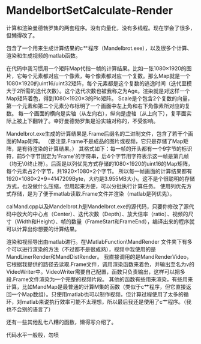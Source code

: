 # MandelbortSetCalculate-Render
计算和渲染曼德勃罗集的两套程序。没有向量化，没有多线程。现在学会了很多，但懒得改了。<br>

包含了一个用来生成计算结果的c艹程序（Mandelbrot.exe），以及很多个计算、渲染和生成视频的matlab函数。

在代码中我习惯用一个矩阵Map代指一帧的计算结果。比如一张1080×1920的图片，它每个元素都对应一个像素，每个像素都对应一个复数。那么Map就是一个1080×1920的uint16/uint32矩阵，每个元素都是这个复数的逃逸时间（迭代至模大于2所需的迭代次数）。这个迭代次数也被我称之为Age。渲染就是对这样一个Map矩阵着色，得到1080×1920×3的Pic矩阵。
Scale是个包含2个复数的向量，第一个元素和第二个元素分布标明了一个画面中左上角和右下角像素所对应的复数。
每一个画面的横向是实轴（从左向右），纵向是虚轴（从上向下），复平面实际上被上下翻转了。幸好曼德勃罗集是沿实轴对称的，不受影响。


Mandelbrot.exe生成的计算结果是.Frame后缀名的二进制文件，包含了若干个画面的Map矩阵。
（要注意.Frame不是成品的图片或视频，它只是存储了Map矩阵，是有待渲染的计算结果。）
其格式如下：每一帧的开头都有一个9字节的标识符，前5个字节固定为'Frame'的字符串，后4个字节用字符表示这一帧是第几帧（均无\0终止符）。后面是以列优先方式存储的1080×1920的uint16的Map矩阵，每个元素占2个字节，共1920×1080×2个字节。
所以每一帧画面的计算结果都有1920×1080×2+9=4147209Byte，大约是3.955MB大小。这不是个很聪明的存储方式，也没做什么压缩，但用起来方便，可以分批执行计算任务。
使用列优先方式存储，是为了便于matlab读取.Frame文件并渲染（matlab是列优先）。

calMand.cpp以及Mandelbrot.h是Mandelbrot.exe的源代码，只要你修改了源代码中放大的中心点（Center）、迭代次数（Depth）、放大倍率（ratio）、视频的尺寸（Width和Height）、帧的数量（FrameStart和FrameEnd），编译出来的程序就可以计算出你想要的计算结果。

渲染和视频导出由matlab进行。在\MatlabFunction\MandRender 文件夹下有多个可以进行渲染的方法（不过都不是很成熟），视频中我使用的是MandLinerRender和MandDistRender。
我直接调用的是MandRenderVideo，它根据我提供的路径去读取.Frame文件，调用渲染函数来着色，并输出至名为v的VideoWriter中。VideoWriter需要自己配置，函数只负责输出，这样可以把多段.Frame文件渲染为一个完整的视频片段。
其他的函数有些用来渲染，有些用来计算，比如MandMap是最普通的计算M集的函数（类似于c艹程序，但它直接返回一个Map数组）。只使用matlab也可以制作视频，但计算过程使用了太多的循环，对matlab来说执行效率可能不太理想，所以最后我还是使用了c艹程序。（我也不会别的语言了）

还有一些其他乱七八糟的函数，懒得写介绍了。

代码水平一般般，勿喷
